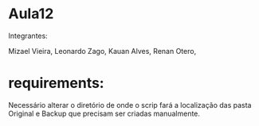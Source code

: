 # Aula12

Integrantes: 

Mizael Vieira,
Leonardo Zago,
Kauan Alves,
Renan Otero,

# requirements:

Necessário alterar o diretório de onde o scrip fará a localização das pasta Original e Backup que precisam ser criadas manualmente.
